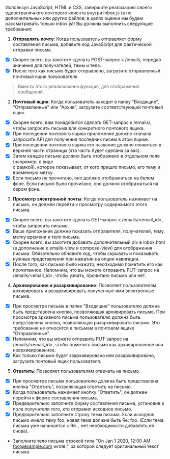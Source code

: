Используя JavaScript, HTML и CSS, завершите реализацию своего одностраничного почтового клиента внутри inbox.js (а не дополнительных или других файлов; в целях оценки мы будем рассматривать только inbox.js!) Вы должны выполнить следующие требования:

1. **Отправлять почту**: Когда пользователь отправляет форму составления письма,
   добавьте код JavaScript для фактической отправки письма.

- [x] Скорее всего, вы захотите сделать POST-запрос к /emails, передав значения для получателей, темы и тела.
- [x] После того как письмо будет отправлено, загрузите отправленный почтовый ящик пользователя.

> Вместо этого реализованна функция, для отображения сообщений.

2. **Почтовый ящик**: Когда пользователь заходит в папку "Входящие", "Отправленные" или "Архив", загрузите соответствующий почтовый ящик.

- [x] Скорее всего, вам понадобится сделать GET-запрос к /emails/<mailbox>, чтобы запросить письма для конкретного почтового ящика.
- [x] При посещении почтового ящика приложение должно сначала запросить API для получения последних писем в этом ящике.
- [x] При посещении почтового ящика его название должно появиться в верхней части страницы (эта часть будет сделана за вас).
- [x] Затем каждое письмо должно быть отображено в отдельном поле (например, в виде <div> с рамкой), которое показывает, от кого пришло письмо, его тему и временную метку.
- [x] Если письмо не прочитано, оно должно отображаться на белом фоне. Если письмо было прочитано, оно должно отображаться на сером фоне.

3. **Просмотр электронной почты**: Когда пользователь нажимает на письмо, он должен перейти к просмотру содержимого этого письма.

- [x] Скорее всего, вы захотите сделать GET-запрос к /emails/<email_id>, чтобы запросить письмо.
- [x] Ваше приложение должно показать отправителя, получателей, тему, метку времени и тело письма.
- [x] Скорее всего, вы захотите добавить дополнительный div в inbox.html (в дополнение к emails-view и compose-view) для отображения письма. Обязательно обновите код, чтобы скрывать и показывать нужные представления при нажатии на опции навигации.
- [x] После того, как письмо было нажато, необходимо пометить его как прочитанное. Напомним, что вы можете отправить PUT-запрос на /emails/<email_id>, чтобы узнать, прочитано письмо или нет.

4. **Архивирование и разархивирование**: Позволяет пользователям архивировать и разархивировать полученные ими электронные письма.

- [x] При просмотре письма в папке "Входящие" пользователю должна быть представлена кнопка, позволяющая архивировать письмо. При просмотре архивного письма пользователю должна быть представлена кнопка, позволяющая разархивировать письмо. Это требование не относится к письмам в почтовом ящике "Отправленные".
- [x] Напомним, что вы можете отправить PUT-запрос на /emails/<email_id>, чтобы пометить письмо как архивированное или неархивированное.
- [x] Как только письмо будет заархивировано или разархивировано, загрузите почтовый ящик пользователя.

5. **Ответить**: Позволяет пользователям отвечать на письмо.

- [x] При просмотре письма пользователю должна быть представлена кнопка "Ответить", позволяющая ответить на письмо.
- [x] Когда пользователь нажимает кнопку "Ответить", он должен перейти к форме составления письма.
- [x] Предварительно заполните форму составления письма, установив в поле получателя того, кто отправил исходное письмо.
- [x] Предварительно заполните строку темы письма. Если исходное письмо имело тему foo, новая тема должна быть Re: foo. (Если тема письма уже начинается с Re: , нет необходимости добавлять ее снова).
- Заполните тело письма строкой типа "On Jan 1 2020, 12:00 AM foo@example.com wrote:", за которой следует оригинальный текст письма.
